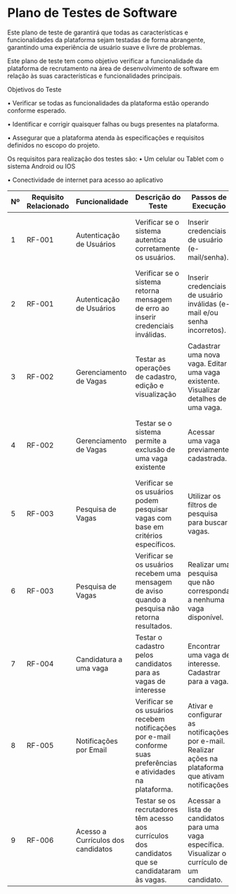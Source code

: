 # Plano de Testes de Software

Este plano de teste de garantirá que todas as características e funcionalidades da plataforma sejam testadas de forma abrangente, garantindo uma experiência de usuário suave e livre de problemas.

Este plano de teste tem como objetivo verificar a funcionalidade da plataforma de recrutamento na área de desenvolvimento de software em relação às suas características e funcionalidades principais.

Objetivos do Teste

•	Verificar se todas as funcionalidades da plataforma estão operando conforme esperado.

•	Identificar e corrigir quaisquer falhas ou bugs presentes na plataforma.

•	Assegurar que a plataforma atenda às especificações e requisitos definidos no escopo do projeto.


Os requisitos para realização dos testes são:
•	Um celular ou Tablet com o sistema Android ou IOS

•	Conectividade de internet para acesso ao aplicativo

| Nº | Requisito Relacionado | Funcionalidade           | Descrição do Teste                                                       | Passos de Execução                                                                               | Critério de Êxito                                           | Objetivo do Teste                                                                  |
|----|------------------------|--------------------------|--------------------------------------------------------------------------|--------------------------------------------------------------------------------------------------|--------------------------------------------------------------|-------------------------------------------------------------------------------------|
| 1  | RF-001                 | Autenticação de Usuários | Verificar se o sistema autentica corretamente os usuários.               | Inserir credenciais de usuário (e-mail/senha).                                                   | O usuário é redirecionado para a página principal após autenticação bem-sucedida. | Garantir que apenas usuários autenticados tenham acesso à plataforma.             |
| 2  | RF-001                 | Autenticação de Usuários | Verificar se o sistema retorna mensagem de erro ao inserir credenciais inválidas. | Inserir credenciais de usuário inválidas (e-mail e/ou senha incorretos).                      | O sistema exibe uma mensagem de erro apropriada para credenciais inválidas.    | Assegurar que apenas usuários com credenciais válidas possam acessar a plataforma. |
| 3  | RF-002                 | Gerenciamento de Vagas   | Testar as operações de cadastro, edição e visualização                    | Cadastrar uma nova vaga. Editar uma vaga existente. Visualizar detalhes de uma vaga.             | Todas as operações são executadas sem erros e as informações são atualizadas corretamente. | Assegurar que as funcionalidades relacionadas ao gerenciamento de vagas estejam operacionais. |
| 4  | RF-002                 | Gerenciamento de Vagas   | Testar se o sistema permite a exclusão de uma vaga existente              | Acessar uma vaga previamente cadastrada.                                                        | O sistema permite a exclusão da vaga e remove-a corretamente da plataforma.         | Assegurar que as vagas possam ser removidas da plataforma conforme necessário.      |
| 5  | RF-003                 | Pesquisa de Vagas        | Verificar se os usuários podem pesquisar vagas com base em critérios específicos. | Utilizar os filtros de pesquisa para buscar vagas.                                              | As vagas correspondentes aos critérios de pesquisa são exibidas corretamente.     | Garantir que os usuários possam encontrar vagas relevantes de acordo com seus interesses. |
| 6  | RF-003                 | Pesquisa de Vagas        | Verificar se os usuários recebem uma mensagem de aviso quando a pesquisa não retorna resultados. | Realizar uma pesquisa que não corresponda a nenhuma vaga disponível.                           | O sistema exibe uma mensagem informando que não foram encontrados resultados.    | Assegurar que os usuários sejam informados caso não haja vagas correspondentes à sua pesquisa |
| 7  | RF-004                 | Candidatura a uma vaga   | Testar o cadastro pelos candidatos para as vagas de interesse              | Encontrar uma vaga de interesse. Cadastrar para a vaga.                                         | O cadastro do candidato é enviado com sucesso para a vaga selecionada.            | Assegurar que os candidatos possam se candidatar às vagas de forma eficiente.        |
| 8  | RF-005                 | Notificações por Email   | Verificar se os usuários recebem notificações por e-mail conforme suas preferências e atividades na plataforma. | Ativar e configurar as notificações por e-mail. Realizar ações na plataforma que ativam notificações. | As notificações por e-mail são recebidas de acordo com as atividades e preferências do usuário. | Garantir que os usuários sejam informados sobre atividades relevantes na plataforma. |
| 9  | RF-006                 | Acesso a Currículos dos candidatos | Testar se os recrutadores têm acesso aos currículos dos candidatos que se candidataram às vagas. | Acessar a lista de candidatos para uma vaga específica. Visualizar o currículo de um candidato. | Os recrutadores conseguem visualizar os currículos dos candidatos associados à vaga. | Assegurar que os recrutadores possam avaliar os currículos dos candidatos facilmente |



